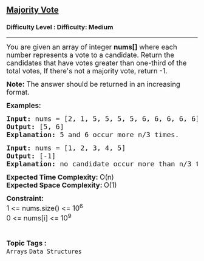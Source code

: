 <h2><a href="https://www.geeksforgeeks.org/problems/majority-vote/1">Majority Vote</a></h2><h3>Difficulty Level : Difficulty: Medium</h3><hr><div class="problems_problem_content__Xm_eO" style="user-select: auto;"><p style="user-select: auto;"><span style="font-size: 18px; user-select: auto;">You are given an array of integer <strong style="user-select: auto;">nums[]</strong> where each number represents a vote to a candidate. Return the candidates that have votes greater than one-third of the total votes, If there's not a majority vote, return -1.&nbsp;</span></p>
<p style="user-select: auto;"><strong style="user-select: auto;"><span style="font-size: 18px; user-select: auto;">Note:</span></strong><span style="font-size: 18px; user-select: auto;"> The answer should be returned in an increasing format.</span></p>
<p style="user-select: auto;"><span style="font-size: 18px; user-select: auto;"><strong style="user-select: auto;">Examples:</strong></span></p>
<pre style="user-select: auto;"><span style="font-size: 18px; user-select: auto;"><strong style="user-select: auto;">Input: </strong>nums = [</span><span style="font-size: 18px; user-select: auto;">2, 1, 5, 5, 5, 5, 6, 6, 6, 6, 6]
<strong style="user-select: auto;">Output: </strong>[5, 6]
<strong style="user-select: auto;">Explanation: </strong>5 and 6 occur more n/3 times.</span></pre>
<pre style="user-select: auto;"><span style="font-size: 18px; user-select: auto;"><strong style="user-select: auto;">Input: </strong>nums = [1, 2, 3, 4, 5]
<strong style="user-select: auto;">Output: </strong>[-1]<br style="user-select: auto;"><strong style="user-select: auto;">Explanation: </strong>no candidate occur more than n/3 times.</span></pre>
<p style="user-select: auto;"><span style="font-size: 18px; user-select: auto;"><strong style="user-select: auto;">Expected Time Complexity: </strong>O(n)<br style="user-select: auto;"><strong style="user-select: auto;">Expected Space Complexity: </strong>O(1)</span></p>
<p style="user-select: auto;"><strong style="user-select: auto;"><span style="font-size: 18px; user-select: auto;">Constraint:</span></strong><br style="user-select: auto;"><span style="font-size: 18px; user-select: auto;">1 &lt;= nums.size() &lt;= 10<sup style="user-select: auto;">6</sup><br style="user-select: auto;">0 &lt;= nums[i] &lt;= 10<sup style="user-select: auto;">9</sup></span></p></div><br><p><span style=font-size:18px><strong>Topic Tags : </strong><br><code>Arrays</code>&nbsp;<code>Data Structures</code>&nbsp;